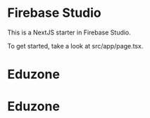 # Firebase Studio

This is a NextJS starter in Firebase Studio.

To get started, take a look at src/app/page.tsx.
# Eduzone
# Eduzone
